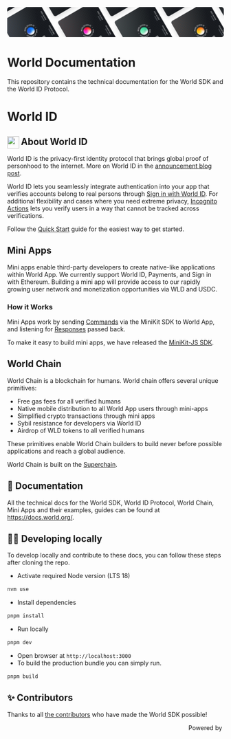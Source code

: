<a href="https://world.org/world-id">
  <img src="/public/images/shared-readme/readme-header.png" alt="" />
</a>

# World Documentation

This repository contains the technical documentation for the World SDK and the World ID Protocol.

# World ID

## <img align="left" width="28" height="28" src="https://raw.githubusercontent.com/worldcoin/world-id-docs/main/public/images/shared-readme/readme-world-id.png" alt="" style="margin-right: 0; padding-right: 4px;" /> About World ID

World ID is the privacy-first identity protocol that brings global proof of personhood to the internet. More on World ID in the [announcement blog post](https://world.org/blog/announcements/introducing-world-id-and-sdk).

World ID lets you seamlessly integrate authentication into your app that verifies accounts belong to real persons through [Sign in with World ID](https://docs.world.org/world-id/reference/sign-in). For additional flexibility and cases where you need extreme privacy, [Incognito Actions](https://docs.world.org/world-id/id/cloud) lets you verify users in a way that cannot be tracked across verifications.

Follow the [Quick Start](https://docs.world.org/world-id/) guide for the easiest way to get started.

## Mini Apps

Mini apps enable third-party developers to create native-like applications within World App. We currently support World ID, Payments, and Sign in with Ethereum. Building a mini app will provide access to our rapidly growing user network and monetization opportunities via WLD and USDC.

### How it Works

Mini Apps work by sending [Commands](http://docs.world.org/mini-apps/quick-start/commands) via the MiniKit SDK to World App, and listening for [Responses](http://docs.world.org/mini-apps/quick-start/responses) passed back.

To make it easy to build mini apps, we have released the [MiniKit-JS SDK](https://www.npmjs.com/package/@worldcoin/minikit-js).

## World Chain

World Chain is a blockchain for humans. World chain offers several unique primitives:

-   Free gas fees for all verified humans
-   Native mobile distribution to all World App users through mini-apps
-   Simplified crypto transactions through mini apps
-   Sybil resistance for developers via World ID
-   Airdrop of WLD tokens to all verified humans

These primitives enable World Chain builders to build never before possible applications and reach a global audience.

World Chain is built on the [Superchain](https://docs.optimism.io/stack/explainer).

## 📄 Documentation

All the technical docs for the World SDK, World ID Protocol, World Chain, Mini Apps and their examples, guides can be found at <https://docs.world.org/>.

## 🧑‍💻 Developing locally

To develop locally and contribute to these docs, you can follow these steps after cloning the repo.

-   Activate required Node version (LTS 18)

```bash
nvm use
```

-   Install dependencies

```bash
pnpm install
```

-   Run locally

```bash
pnpm dev
```

-   Open browser at `http://localhost:3000`
-   To build the production bundle you can simply run.

```bash
pnpm build
```

## ✨ Contributors

Thanks to all [the contributors](CONTRIBUTING.md) who have made the World SDK possible!

<p align="right"> Powered by
  <a href="https://world.org">
    <picture align="right">
      <source media="(prefers-color-scheme: light)" srcset="public/world-logo.svg" height="24" />
      <source media="(prefers-color-scheme: dark)" srcset="public/world-logo-white.svg" height="24" />
      <img />
    </picture>
  </a>
</p>
